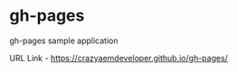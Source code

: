 # gh-pages
gh-pages sample application

URL Link    -   https://crazyaemdeveloper.github.io/gh-pages/

